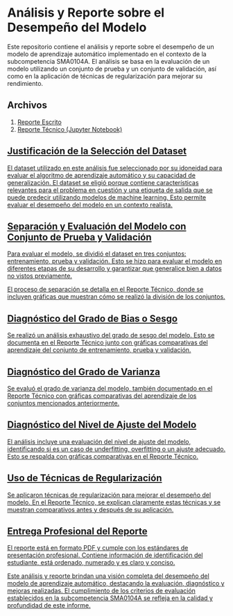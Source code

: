 
# Análisis y Reporte sobre el Desempeño del Modelo

Este repositorio contiene el análisis y reporte sobre el desempeño de un modelo de aprendizaje automático implementado en el contexto de la subcompetencia SMA0104A. El análisis se basa en la evaluación de un modelo utilizando un conjunto de prueba y un conjunto de validación, así como en la aplicación de técnicas de regularización para mejorar su rendimiento.

## Archivos

1. <a href=https://github.com/SergioGonzalez24/IA-TEC/blob/main/Uresti/Modulo2-Analisis-Reporte/Reporte.pdf>Reporte Escrito
2. <a href=https://github.com/SergioGonzalez24/IA-TEC/blob/main/Uresti/Modulo2-Analisis-Reporte/Informe_Tecnico_2.ipynb>Reporte Técnico (Jupyter Notebook)

## Justificación de la Selección del Dataset

El dataset utilizado en este análisis fue seleccionado por su idoneidad para evaluar el algoritmo de aprendizaje automático y su capacidad de generalización. El dataset se eligió porque contiene características relevantes para el problema en cuestión y una etiqueta de salida que se puede predecir utilizando modelos de machine learning. Esto permite evaluar el desempeño del modelo en un contexto realista.

## Separación y Evaluación del Modelo con Conjunto de Prueba y Validación

Para evaluar el modelo, se dividió el dataset en tres conjuntos: entrenamiento, prueba y validación. Esto se hizo para evaluar el modelo en diferentes etapas de su desarrollo y garantizar que generalice bien a datos no vistos previamente.

El proceso de separación se detalla en el <a href=https://github.com/SergioGonzalez24/IA-TEC/blob/main/Uresti/Modulo2-Analisis-Reporte/Informe_Tecnico_2.ipynb>Reporte Técnico, donde se incluyen gráficas que muestran cómo se realizó la división de los conjuntos.

## Diagnóstico del Grado de Bias o Sesgo

Se realizó un análisis exhaustivo del grado de sesgo del modelo. Esto se documenta en el <a href=https://github.com/SergioGonzalez24/IA-TEC/blob/main/Uresti/Modulo2-Analisis-Reporte/Informe_Tecnico_2.ipynb>Reporte Técnico junto con gráficas comparativas del aprendizaje del conjunto de entrenamiento, prueba y validación.

## Diagnóstico del Grado de Varianza

Se evaluó el grado de varianza del modelo, también documentado en el <a href=https://github.com/SergioGonzalez24/IA-TEC/blob/main/Uresti/Modulo2-Analisis-Reporte/Informe_Tecnico_2.ipynb>Reporte Técnico con gráficas comparativas del aprendizaje de los conjuntos mencionados anteriormente.

## Diagnóstico del Nivel de Ajuste del Modelo

El análisis incluye una evaluación del nivel de ajuste del modelo, identificando si es un caso de underfitting, overfitting o un ajuste adecuado. Esto se respalda con gráficas comparativas en el <a href=https://github.com/SergioGonzalez24/IA-TEC/blob/main/Uresti/Modulo2-Analisis-Reporte/Informe_Tecnico_2.ipynb>Reporte Técnico.

## Uso de Técnicas de Regularización

Se aplicaron técnicas de regularización para mejorar el desempeño del modelo. En el <a href=https://github.com/SergioGonzalez24/IA-TEC/blob/main/Uresti/Modulo2-Analisis-Reporte/Informe_Tecnico_2.ipynb>Reporte Técnico, se explican claramente estas técnicas y se muestran comparativos antes y después de su aplicación.

## Entrega Profesional del Reporte

El reporte está en formato PDF y cumple con los estándares de presentación profesional. Contiene información de identificación del estudiante, está ordenado, numerado y es claro y conciso.

Este análisis y reporte brindan una visión completa del desempeño del modelo de aprendizaje automático, destacando la evaluación, diagnóstico y mejoras realizadas. El cumplimiento de los criterios de evaluación establecidos en la subcompetencia SMA0104A se refleja en la calidad y profundidad de este informe.
